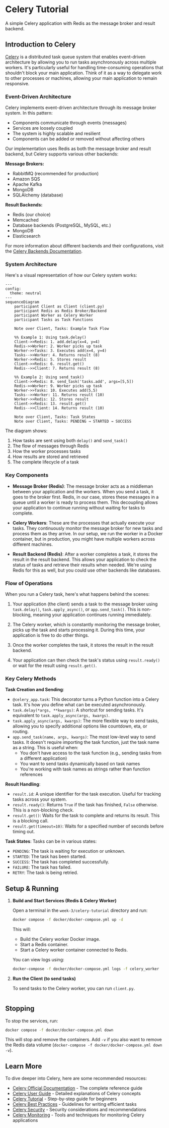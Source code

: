 # Celery Tutorial

A simple Celery application with Redis as the message broker and result backend.

## Introduction to Celery

[Celery](https://docs.celeryq.dev/en/stable/) is a distributed task queue system that enables event-driven architecture by allowing you to run tasks asynchronously across multiple workers. It's particularly useful for handling time-consuming operations that shouldn't block your main application. Think of it as a way to delegate work to other processes or machines, allowing your main application to remain responsive.

### Event-Driven Architecture

Celery implements event-driven architecture through its message broker system. In this pattern:
- Components communicate through events (messages)
- Services are loosely coupled
- The system is highly scalable and resilient
- Components can be added or removed without affecting others

Our implementation uses Redis as both the message broker and result backend, but Celery supports various other backends:

**Message Brokers:**
- RabbitMQ (recommended for production)
- Amazon SQS
- Apache Kafka
- MongoDB
- SQLAlchemy (database)

**Result Backends:**
- Redis (our choice)
- Memcached
- Database backends (PostgreSQL, MySQL, etc.)
- MongoDB
- Elasticsearch

For more information about different backends and their configurations, visit the [Celery Backends Documentation](https://docs.celeryq.dev/en/stable/userguide/configuration.html#result-backend-settings).

### System Architecture

Here's a visual representation of how our Celery system works:

```mermaid
---
config:
  theme: neutral
---
sequenceDiagram
    participant Client as Client (client.py)
    participant Redis as Redis Broker/Backend
    participant Worker as Celery Worker
    participant Tasks as Task Functions

    Note over Client, Tasks: Example Task Flow
    
    %% Example 1: Using task.delay()
    Client->>Redis: 1. add.delay(x=4, y=4)
    Redis->>Worker: 2. Worker picks up task
    Worker->>Tasks: 3. Executes add(x=4, y=4)
    Tasks-->>Worker: 4. Returns result (8)
    Worker->>Redis: 5. Stores result
    Client->>Redis: 6. result.get()
    Redis-->>Client: 7. Returns result (8)

    %% Example 2: Using send_task()
    Client->>Redis: 8. send_task('tasks.add', args=[5,5])
    Redis->>Worker: 9. Worker picks up task
    Worker->>Tasks: 10. Executes add(5,5)
    Tasks-->>Worker: 11. Returns result (10)
    Worker->>Redis: 12. Stores result
    Client->>Redis: 13. result.get()
    Redis-->>Client: 14. Returns result (10)

    Note over Client, Tasks: Task States
    Note over Client, Tasks: PENDING → STARTED → SUCCESS
```

The diagram shows:
1. How tasks are sent using both `delay()` and `send_task()`
2. The flow of messages through Redis
3. How the worker processes tasks
4. How results are stored and retrieved
5. The complete lifecycle of a task

### Key Components

- **Message Broker (Redis)**: The message broker acts as a middleman between your application and the workers. When you send a task, it goes to the broker first. Redis, in our case, stores these messages in a queue until a worker is ready to process them. This decoupling allows your application to continue running without waiting for tasks to complete.

- **Celery Workers**: These are the processes that actually execute your tasks. They continuously monitor the message broker for new tasks and process them as they arrive. In our setup, we run the worker in a Docker container, but in production, you might have multiple workers across different machines.

- **Result Backend (Redis)**: After a worker completes a task, it stores the result in the result backend. This allows your application to check the status of tasks and retrieve their results when needed. We're using Redis for this as well, but you could use other backends like databases.

### Flow of Operations

When you run a Celery task, here's what happens behind the scenes:

1. Your application (the client) sends a task to the message broker using `task.delay()`, `task.apply_async()`, or `app.send_task()`. This is non-blocking, meaning your application continues running immediately.

2. The Celery worker, which is constantly monitoring the message broker, picks up the task and starts processing it. During this time, your application is free to do other things.

3. Once the worker completes the task, it stores the result in the result backend.

4. Your application can then check the task's status using `result.ready()` or wait for the result using `result.get()`.

### Key Celery Methods

**Task Creation and Sending**:
- `@celery_app.task`: This decorator turns a Python function into a Celery task. It's how you define what can be executed asynchronously.
- `task.delay(*args, **kwargs)`: A shortcut for sending tasks. It's equivalent to `task.apply_async(args, kwargs)`.
- `task.apply_async(args, kwargs)`: The more flexible way to send tasks, allowing you to specify additional options like countdown, eta, or routing.
- `app.send_task(name, args, kwargs)`: The most low-level way to send tasks. It doesn't require importing the task function, just the task name as a string. This is useful when:
  - You don't have access to the task function (e.g., sending tasks from a different application)
  - You want to send tasks dynamically based on task names
  - You're working with task names as strings rather than function references

**Result Handling**:
- `result.id`: A unique identifier for the task execution. Useful for tracking tasks across your system.
- `result.ready()`: Returns `True` if the task has finished, `False` otherwise. This is a non-blocking check.
- `result.get()`: Waits for the task to complete and returns its result. This is a blocking call.
- `result.get(timeout=10)`: Waits for a specified number of seconds before timing out.

**Task States**:
Tasks can be in various states:
- `PENDING`: The task is waiting for execution or unknown.
- `STARTED`: The task has been started.
- `SUCCESS`: The task has completed successfully.
- `FAILURE`: The task has failed.
- `RETRY`: The task is being retried.

## Setup & Running

1.  **Build and Start Services (Redis & Celery Worker)**

    Open a terminal in the `week-3/celery-tutorial` directory and run:
    ```bash
    docker compose -f docker/docker-compose.yml up -d
    ```
    This will:
    - Build the Celery worker Docker image.
    - Start a Redis container.
    - Start a Celery worker container connected to Redis.

    You can view logs using:
    ```bash
    docker-compose -f docker/docker-compose.yml logs -f celery_worker
    ```

2.  **Run the Client (to send tasks)**

    To send tasks to the Celery worker, you can run `client.py`.

    ```
## Stopping

To stop the services, run:
```bash
docker compose -f docker/docker-compose.yml down
```

This will stop and remove the containers. Add `-v` if you also want to remove the Redis data volume (`docker-compose -f docker/docker-compose.yml down -v`).

## Learn More

To dive deeper into Celery, here are some recommended resources:

- [Celery Official Documentation](https://docs.celeryq.dev/en/stable/) - The complete reference guide
- [Celery User Guide](https://docs.celeryq.dev/en/stable/userguide/index.html) - Detailed explanations of Celery concepts
- [Celery Tutorial](https://docs.celeryq.dev/en/stable/getting-started/introduction.html) - Step-by-step guide for beginners
- [Celery Best Practices](https://docs.celeryq.dev/en/stable/userguide/tasks.html#best-practices) - Guidelines for writing efficient tasks
- [Celery Security](https://docs.celeryq.dev/en/stable/userguide/security.html) - Security considerations and recommendations
- [Celery Monitoring](https://docs.celeryq.dev/en/stable/userguide/monitoring.html) - Tools and techniques for monitoring Celery applications
